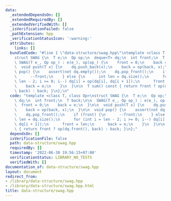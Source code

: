 ```yaml
---
data:
  _extendedDependsOn: []
  _extendedRequiredBy: []
  _extendedVerifiedWith: []
  _isVerificationFailed: false
  _pathExtension: hpp
  _verificationStatusIcon: ':warning:'
  attributes:
    links: []
  bundledCode: "#line 1 \"data-structure/swag.hpp\"\ntemplate <class T, class Op>\n\
    struct SWAG {\n  T e;\n  Op op;\n  deque<T> dq;\n  int front;\n  T back;\n\n \
    \ SWAG(T e_, Op op_) : e(e_), op(op_) {\n    front = 0;\n    back = e;\n  }\n\n\
    \  void push(T x) {\n    dq.push_back(x);\n    back = op(back, x);\n  }\n\n  void\
    \ pop() {\n    assert(not dq.empty());\n    dq.pop_front();\n    if (front) {\n\
    \      --front;\n    } else {\n      int len = dq.size();\n      for (int i =\
    \ len - 2; i >= 0; i--) dq[i] = op(dq[i], dq[i + 1]);\n      front = len;\n  \
    \    back = e;\n    }\n  }\n\n  T sum() const { return front ? op(dq.front(),\
    \ back) : back; }\n};\n"
  code: "template <class T, class Op>\nstruct SWAG {\n  T e;\n  Op op;\n  deque<T>\
    \ dq;\n  int front;\n  T back;\n\n  SWAG(T e_, Op op_) : e(e_), op(op_) {\n  \
    \  front = 0;\n    back = e;\n  }\n\n  void push(T x) {\n    dq.push_back(x);\n\
    \    back = op(back, x);\n  }\n\n  void pop() {\n    assert(not dq.empty());\n\
    \    dq.pop_front();\n    if (front) {\n      --front;\n    } else {\n      int\
    \ len = dq.size();\n      for (int i = len - 2; i >= 0; i--) dq[i] = op(dq[i],\
    \ dq[i + 1]);\n      front = len;\n      back = e;\n    }\n  }\n\n  T sum() const\
    \ { return front ? op(dq.front(), back) : back; }\n};"
  dependsOn: []
  isVerificationFile: false
  path: data-structure/swag.hpp
  requiredBy: []
  timestamp: '2022-06-30 19:56:15+07:00'
  verificationStatus: LIBRARY_NO_TESTS
  verifiedWith: []
documentation_of: data-structure/swag.hpp
layout: document
redirect_from:
- /library/data-structure/swag.hpp
- /library/data-structure/swag.hpp.html
title: data-structure/swag.hpp
---
```

